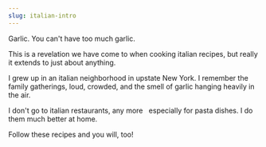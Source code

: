 ```yaml
---
slug: italian-intro
---
```

<p>
Garlic.  You can't have too much garlic.</p>
<p>
This is a revelation we have come to when cooking italian recipes, but really it extends to just about anything.</p>
<p>
I grew up in an italian neighborhood in upstate New York.  I remember the family gatherings, loud, crowded, and the smell of garlic hanging heavily in the air.</p>
<p>
I don't go to italian restaurants, any more &nbsp; especially for pasta dishes.  I do them much better at home.</p>
<p>
Follow these recipes and you will, too!</p>